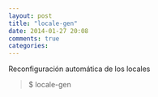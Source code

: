 ```yaml
---
layout: post
title: "locale-gen"
date: 2014-01-27 20:08
comments: true
categories: 
---
```

Reconfiguración automática de los locales

>$ locale-gen

